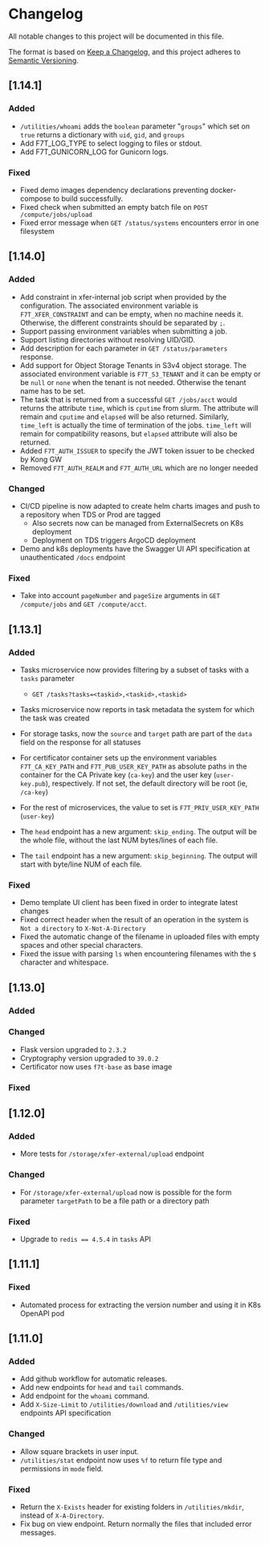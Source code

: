 # Changelog

All notable changes to this project will be documented in this file.

The format is based on [Keep a Changelog](https://keepachangelog.com/en/1.0.0/),
and this project adheres to [Semantic Versioning](https://semver.org/spec/v2.0.0.html).

## [1.14.1]

### Added

- `/utilities/whoami` adds the `boolean` parameter "`groups`" which set on `true` returns a dictionary with `uid`, `gid`, and `groups`
- Add F7T_LOG_TYPE to select logging to files or stdout.
- Add F7T_GUNICORN_LOG for Gunicorn logs.

### Fixed

- Fixed demo images dependency declarations preventing docker-compose to build successfully.
- Fixed check when submitted an empty batch file on `POST /compute/jobs/upload` 
- Fixed error message when `GET /status/systems` encounters error in one filesystem


## [1.14.0]

### Added

- Add constraint in xfer-internal job script when provided by the configuration. The associated environment variable is `F7T_XFER_CONSTRAINT` and can be empty, when no machine needs it. Otherwise, the different constraints should be separated by `;`.
- Support passing environment variables when submitting a job.
- Support listing directories without resolving UID/GID.
- Add description for each parameter in `GET /status/parameters` response.
- Add support for Object Storage Tenants in S3v4 object storage. The associated environment variable is `F7T_S3_TENANT` and it can be empty or be `null` or `none` when the tenant is not needed. Otherwise the tenant name has to be set.
- The task that is returned from a successful `GET /jobs/acct` would returns the attribute `time`, which is `cputime` from slurm. The attribute will remain and `cputime` and `elapsed` will be also returned. Similarly, `time_left` is actually the time of termination of the jobs. `time_left` will remain for compatibility reasons, but `elapsed` attribute will also be returned.
- Added `F7T_AUTH_ISSUER` to specify the JWT token issuer to be checked by Kong GW
- Removed `F7T_AUTH_REALM` and `F7T_AUTH_URL` which are no longer needed

### Changed

- CI/CD pipeline is now adapted to create helm charts images and push to a repository when TDS or Prod are tagged
  - Also secrets now can be managed from ExternalSecrets on K8s deployment
  - Deployment on TDS triggers ArgoCD deployment
- Demo and k8s deployments have the Swagger UI API specification at unauthenticated `/docs` endpoint

### Fixed

- Take into account `pageNumber` and `pageSize` arguments in `GET /compute/jobs` and `GET /compute/acct`.

## [1.13.1]

### Added

- Tasks microservice now provides filtering by a subset of tasks with a `tasks` parameter
  - `GET /tasks?tasks=<taskid>,<taskid>,<taskid>`

- Tasks microservice now reports in task metadata the system for which the task was created

- For storage tasks, now the `source` and `target` path are part of the `data` field on the response for all statuses

- For certificator container sets up the environment variables `F7T_CA_KEY_PATH` and `F7T_PUB_USER_KEY_PATH` as absolute paths in the container for the CA Private key (`ca-key`) and the user key (`user-key.pub`), respectively. If not set, the default directory will be root (ie, `/ca-key`)

- For the rest of microservices, the value to set is `F7T_PRIV_USER_KEY_PATH` (`user-key`)

- The `head` endpoint has a new argument: `skip_ending`. The output will be the whole file, without the last NUM bytes/lines of each file.

- The `tail` endpoint has a new argument: `skip_beginning`. The output will start with byte/line NUM of each file.

### Fixed

- Demo template UI client has been fixed in order to integrate latest changes
- Fixed correct header when the result of an operation in the system is `Not a directory` to `X-Not-A-Directory`
- Fixed the automatic change of the filename in uploaded files with empty spaces and other special characters.
- Fixed the issue with parsing `ls` when encountering filenames with the `$` character and whitespace.

## [1.13.0]

### Added

### Changed

- Flask version upgraded to `2.3.2`
- Cryptography version upgraded to `39.0.2`
- Certificator now uses `f7t-base` as base image

### Fixed

## [1.12.0]

### Added

- More tests for `/storage/xfer-external/upload` endpoint
### Changed

- For `/storage/xfer-external/upload` now is possible for the form parameter `targetPath` to be a file path or a directory path

### Fixed

- Upgrade to `redis == 4.5.4` in `tasks` API

## [1.11.1]

### Fixed

- Automated process for extracting the version number and using it in K8s OpenAPI pod

## [1.11.0]

### Added

- Add github workflow for automatic releases.
- Add new endpoints for `head` and `tail` commands.
- Add endpoint for the `whoami` command.
- Add `X-Size-Limit` to `/utilities/download` and `/utilities/view` endpoints API specification

### Changed

- Allow square brackets in user input.
- `/utilities/stat` endpoint now uses `%f` to return file type and permissions in `mode` field.

### Fixed

- Return the `X-Exists` header for existing folders in `/utilities/mkdir`, instead of `X-A-Directory`.
- Fix bug on view endpoint. Return normally the files that included error messages.
